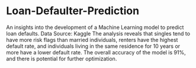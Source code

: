 # Loan-Defaulter-Prediction
An insights into the development of a Machine Learning model to predict loan defaults.
Data Source: Kaggle 
The analysis reveals that singles tend to have more risk flags than married individuals, renters have the highest default rate, and individuals living in the same residence for 10 years or more have a lower default rate. The overall accuracy of the model is 91%, and there is potential for further optimization.
